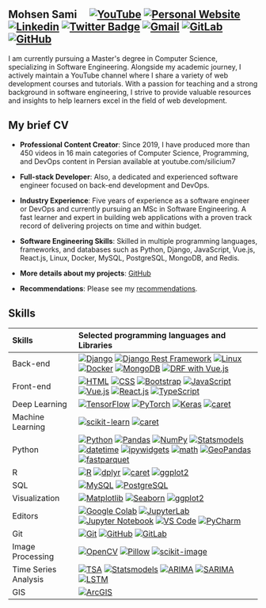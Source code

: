 ## Mohsen Sami  &nbsp;&nbsp;&nbsp;   [![YouTube](https://img.shields.io/badge/-fff?label=YouTube&style=social&logo=YouTube)](https://www.youtube.com/)   [![Personal Website](https://img.shields.io/badge/-mehran--tarif.com-0070C0?style=flat&link=https://mehran-tarif.com/)](https://mehran-tarif.com/)   [![Linkedin](https://img.shields.io/badge/-blue?label=Linkedin&style=social&logo=Linkedin)](https://www.linkedin.com/in/)   [![Twitter Badge](https://img.shields.io/badge/-1da1f2?label=Twitter&style=social&logo=twitter&link=https://twitter.com/mehran_tarif)](https://twitter.com)   [![Gmail](https://img.shields.io/badge/-green?label=Gmail&style=social&logo=Gmail)](mailto:mohsensami88@gmail.com)   [![GitLab](https://img.shields.io/badge/-green?label=GitLab&style=social&logo=Gitlab)](https://gitlab.com/mohsensami)   [![GitHub](https://img.shields.io/badge/-green?label=GitHub&style=social&logo=Github)](https://github.com/mohsensami)     

I am currently pursuing a Master's degree in Computer Science, specializing in Software Engineering. Alongside my academic journey, I actively maintain a YouTube channel where I share a variety of web development courses and tutorials. With a passion for teaching and a strong background in software engineering, I strive to provide valuable resources and insights to help learners excel in the field of web development.    

## My brief CV    

- **Professional Content Creator**: Since 2019, I have produced more than 450 videos in 16 main categories of Computer Science, Programming, and DevOps content in Persian available at youtube.com/silicium7

- **Full-stack Developer**: Also, a dedicated and experienced software engineer focused on back-end development and DevOps.

- **Industry Experience**: Five years of experience as a software engineer or DevOps and currently pursuing an MSc in Software Engineering. A fast learner and expert in building web applications with a proven track record of delivering projects on time and within budget.

- **Software Engineering Skills**: Skilled in multiple programming languages, frameworks, and databases such as Python, Django, JavaScript, Vue.js, React.js, Linux, Docker, MySQL, PostgreSQL, MongoDB, and Redis.

- **More details about my projects**: [GitHub](https://github.com/mohsensami)

- **Recommendations**: Please see my [recommendations]().

## Skills 

| Skills | Selected programming languages and Libraries |
| :--- | :--- |
| Back-end | [![Django](https://img.shields.io/badge/-Django-05122A?style=flat-square&logo=Django&color=353535)](https://www.djangoproject.com/)   [![Django Rest Framework](https://img.shields.io/badge/-Django%20Rest%20Framework-05122A?style=flat-square&color=353535)](https://www.django-rest-framework.org/)   [![Linux](https://img.shields.io/badge/-Linux-05122A?style=flat-square&logo=Linux&color=353535)](https://www.linux.org/)   [![Docker](https://img.shields.io/badge/-Docker-05122A?style=flat-square&logo=Docker&color=353535)](https://www.docker.com/)   [![MongoDB](https://img.shields.io/badge/-MongoDB-05122A?style=flat-square&logo=MongoDB&color=353535)](https://www.mongodb.com/)   [![DRF with Vue.js](https://img.shields.io/badge/-DRF%20with%20Vue.js-05122A?style=flat-square&color=353535)](#) |
| Front-end | [![HTML](https://img.shields.io/badge/-HTML-05122A?style=flat-square&logo=HTML5&color=353535)](https://developer.mozilla.org/en-US/docs/Web/Guide/HTML/HTML5)   [![CSS](https://img.shields.io/badge/-CSS-05122A?style=flat-square&logo=CSS3&color=353535)](https://developer.mozilla.org/en-US/docs/Web/CSS)   [![Bootstrap](https://img.shields.io/badge/-Bootstrap-05122A?style=flat-square&logo=Bootstrap&color=353535)](https://getbootstrap.com/)   [![JavaScript](https://img.shields.io/badge/-JavaScript-05122A?style=flat-square&logo=JavaScript&color=353535)](https://developer.mozilla.org/en-US/docs/Web/JavaScript)   [![Vue.js](https://img.shields.io/badge/-Vue.js-05122A?style=flat-square&logo=Vue.js&color=353535)](https://vuejs.org/)   [![React.js](https://img.shields.io/badge/-React.js-05122A?style=flat-square&logo=React&color=353535)](https://reactjs.org/)   [![TypeScript](https://img.shields.io/badge/-TypeScript-05122A?style=flat-square&logo=TypeScript&color=353535)](https://www.typescriptlang.org/)  |
| Deep Learning | [![TensorFlow](https://img.shields.io/badge/-TensorFlow-05122A?style=flat-square&logo=TensorFlow&color=353535)](https://www.tensorflow.org/)  [![PyTorch](https://img.shields.io/badge/-PyTorch-05122A?style=flat-square&logo=PyTorch&color=353535)](https://pytorch.org/)  [![Keras](https://img.shields.io/badge/-Keras-05122A?style=flat-square&logo=Keras&color=353535)](https://keras.io/)  [![caret](https://img.shields.io/badge/-caret-05122A?style=flat-square&logo=R&color=353535)](https://topepo.github.io/caret/index.html)  |
| Machine Learning | [![scikit-learn](https://img.shields.io/badge/-scikit--learn-05122A?style=flat-square&logo=scikit-learn&color=353535)](https://scikit-learn.org/)  [![caret](https://img.shields.io/badge/-caret-05122A?style=flat-square&logo=R&color=353535)](https://topepo.github.io/caret/index.html)|
| Python |  [![Python](https://img.shields.io/badge/-Python-05122A?style=flat-square&logo=Python&color=353535)](https://www.python.org/)  [![Pandas](https://img.shields.io/badge/-Pandas-05122A?style=flat-square&logo=Pandas&color=353535)](https://pandas.pydata.org/)  [![NumPy](https://img.shields.io/badge/-NumPy-05122A?style=flat-square&logo=NumPy&color=353535)](https://numpy.org/)  [![Statsmodels](https://img.shields.io/badge/-Statsmodels-05122A?style=flat-square&logo=Python&color=353535)](https://www.statsmodels.org/)  [![datetime](https://img.shields.io/badge/-datetime-05122A?style=flat-square&logo=Python&color=353535)](https://docs.python.org/3/library/datetime.html)  [![ipywidgets](https://img.shields.io/badge/-ipywidgets-05122A?style=flat-square&logo=Jupyter&color=353535)](https://ipywidgets.readthedocs.io/)  [![math](https://img.shields.io/badge/-math-05122A?style=flat-square&logo=Python&color=353535)](https://docs.python.org/3/library/math.html)  [![GeoPandas](https://img.shields.io/badge/-GeoPandas-05122A?style=flat-square&logo=Python&color=353535)](https://geopandas.org/)  [![fastparquet](https://img.shields.io/badge/-fastparquet-05122A?style=flat-square&logo=Python&color=353535)](https://fastparquet.readthedocs.io/)|
| R  | [![R](https://img.shields.io/badge/-R-05122A?style=flat-square&logo=R&color=353535)](https://www.r-project.org/)   [![dplyr](https://img.shields.io/badge/-dplyr-05122A?style=flat-square&logo=R&color=353535)](https://dplyr.tidyverse.org/)   [![caret](https://img.shields.io/badge/-caret-05122A?style=flat-square&logo=R&color=353535)](https://topepo.github.io/caret/index.html)   [![ggplot2](https://img.shields.io/badge/-ggplot2-05122A?style=flat-square&logo=R&color=353535)](https://ggplot2.tidyverse.org/)   |
| SQL |  [![MySQL](https://img.shields.io/badge/-MySQL-05122A?style=flat-square&logo=MySQL&color=353535)](https://www.mysql.com/)   [![PostgreSQL](https://img.shields.io/badge/-PostgreSQL-05122A?style=flat-square&logo=PostgreSQL&color=353535)](https://www.postgresql.org/)  |
| Visualization | [![Matplotlib](https://img.shields.io/badge/-Matplotlib-05122A?style=flat-square&logo=Python&color=353535)](https://matplotlib.org/)   [![Seaborn](https://img.shields.io/badge/-Seaborn-05122A?style=flat-square&logo=Python&color=353535)](https://seaborn.pydata.org/)   [![ggplot2](https://img.shields.io/badge/-ggplot2-05122A?style=flat-square&logo=R&color=353535)](https://ggplot2.tidyverse.org/)  |
| Editors |  [![Google Colab](https://img.shields.io/badge/-Google%20Colab-05122A?style=flat-square&logo=Google%20Colab&color=353535)](https://colab.research.google.com/)  [![JupyterLab](https://img.shields.io/badge/-JupyterLab-05122A?style=flat-square&logo=Jupyter&color=353535)](https://jupyter.org/)   [![Jupyter Notebook](https://img.shields.io/badge/-Jupyter%20Notebook-05122A?style=flat-square&logo=Jupyter&color=353535)](https://jupyter.org/)   [![VS Code](https://img.shields.io/badge/-VS%20Code-05122A?style=flat-square&logo=Visual%20Studio%20Code&color=353535)](https://code.visualstudio.com/)   [![PyCharm](https://img.shields.io/badge/-PyCharm-05122A?style=flat-square&logo=PyCharm&color=353535)](https://www.jetbrains.com/pycharm/)  |
| Git |  [![Git](https://img.shields.io/badge/-Git-05122A?style=flat-square&logo=Git&color=353535)](https://git-scm.com/)   [![GitHub](https://img.shields.io/badge/-GitHub-05122A?style=flat-square&logo=GitHub&color=353535)](https://github.com/)   [![GitLab](https://img.shields.io/badge/-GitLab-05122A?style=flat-square&logo=GitLab&color=353535)](https://gitlab.com/)  |
| Image Processing |  [![OpenCV](https://img.shields.io/badge/-OpenCV-05122A?style=flat-square&logo=OpenCV&color=353535)](https://opencv.org/)   [![Pillow](https://img.shields.io/badge/-Pillow-05122A?style=flat-square&logo=Python&color=353535)](https://python-pillow.org/)   [![scikit-image](https://img.shields.io/badge/-scikit--image-05122A?style=flat-square&logo=scikit-learn&color=353535)](https://scikit-image.org/)  |
| Time Series Analysis |   [![TSA](https://img.shields.io/badge/-TSA-05122A?style=flat-square&logo=R&color=353535)](https://www.rdocumentation.org/packages/TSA/versions/1.3)   [![Statsmodels](https://img.shields.io/badge/-Statsmodels-05122A?style=flat-square&logo=Python&color=353535)](https://www.statsmodels.org/)   [![ARIMA](https://img.shields.io/badge/-ARIMA-05122A?style=flat-square&logo=Python&color=353535)](https://www.statsmodels.org/stable/generated/statsmodels.tsa.arima.model.ARIMA.html)    [![SARIMA](https://img.shields.io/badge/-SARIMA-05122A?style=flat-square&logo=Python&color=353535)](https://www.statsmodels.org/stable/generated/statsmodels.tsa.statespace.sarimax.SARIMAX.html)   [![LSTM](https://img.shields.io/badge/-LSTM-05122A?style=flat-square&logo=Python&color=353535)](https://www.tensorflow.org/api_docs/python/tf/keras/layers/LSTM)|
| GIS | [![ArcGIS](https://img.shields.io/badge/-ArcGIS-05122A?style=flat-square&logo=data:image/png;base64,iVBORw0KGgoAAAANSUhEUgAAAA4AAAAMCAIAAAD1v8nGAAAAAXNSR0IArs4c6QAAAARnQU1BAACxjwv8YQUAAAAJcEhZcwAADsQAAA7EAZUrDhsAAAANSURBVBhXY2hgYPjPwMDwzMDAwMDw/4b0//9BGYTQm2kYABveZwXdfwvOAAAAAElFTkSuQmCC&logoColor=white&color=353535)](https://www.arcgis.com/) |
